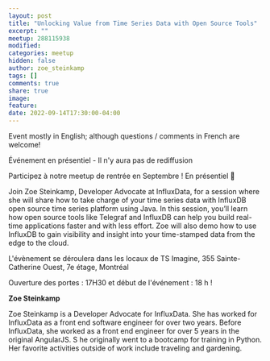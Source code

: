 ```yaml
---
layout: post
title: "Unlocking Value from Time Series Data with Open Source Tools"
excerpt: ""
meetup: 288115938
modified:
categories: meetup
hidden: false
author: zoe_steinkamp
tags: []
comments: true
share: true
image:
feature:
date: 2022-09-14T17:30:00-04:00
---
```


Event mostly in English; although questions / comments in French are welcome!

Événement en présentiel - Il n'y aura pas de rediffusion

Participez à notre meetup de rentrée en Septembre ! En présentiel 🎉

Join Zoe Steinkamp, Developer Advocate at InfluxData, for a session where she will share how to take charge of your time series data with InfluxDB open source time series platform using Java. 
In this session, you’ll learn how open source tools like Telegraf and InfluxDB can help you build real-time applications faster and with less effort. 
Zoe will also demo how to use InfluxDB to gain visibility and insight into your time-stamped data from the edge to the cloud.

L'évènement se déroulera dans les locaux de TS Imagine, 355 Sainte-Catherine Ouest, 7e étage, Montréal

Ouverture des portes : 17H30 et début de l'événement : 18 h !

__Zoe Steinkamp__

Zoe Steinkamp is a Developer Advocate for InfluxData. 
She has worked for InfluxData as a front end software engineer for over two years. 
Before InfluxData, she worked as a front end engineer for over 5 years in the original AngularJS. S
he originally went to a bootcamp for training in Python. Her favorite activities outside of work include traveling and gardening.

